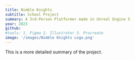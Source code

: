 ```yaml
---
title: Nimble Knights
subtitle: School Project
summary: A 3rd-Person Platformer made in Unreal Engine 5
year: 2023
github: 
#tools: 1. Figma 2. Illustrator 3. Procreate
image: '/images/Nimble Knights Logo.png'
---
```


This is a more detailed summary of the project.